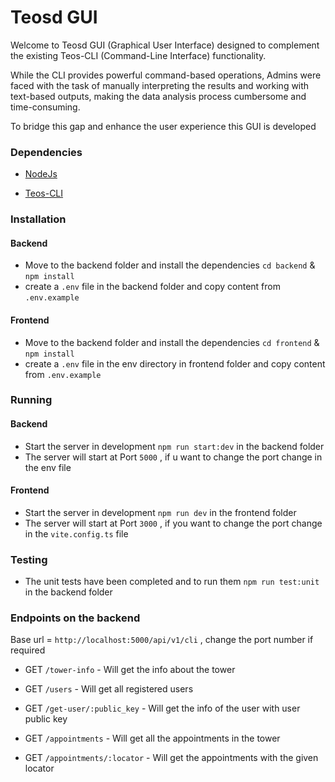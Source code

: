 # Teosd GUI

Welcome to Teosd GUI (Graphical User Interface) designed to complement the existing Teos-CLI (Command-Line Interface) functionality.

While the CLI provides powerful command-based operations, Admins were faced with the task of manually interpreting the results and working with text-based outputs, making the data analysis process cumbersome and time-consuming.

To bridge this gap and enhance the user experience this GUI is developed

### Dependencies

- [NodeJs](https://nodejs.org/en/download)

- [Teos-CLI](https://github.com/talaia-labs/rust-teos)

### Installation

#### Backend

- Move to the backend folder and install the dependencies `cd backend` & `npm install`
- create a `.env` file in the backend folder and copy content from `.env.example`

#### Frontend

- Move to the backend folder and install the dependencies `cd frontend` & `npm install`
- create a `.env` file in the env directory in frontend folder and copy content from `.env.example`

### Running

#### Backend

- Start the server in development `npm run start:dev` in the backend folder
- The server will start at Port `5000` , if u want to change the port change in the env file

#### Frontend

- Start the server in development `npm run dev` in the frontend folder
- The server will start at Port `3000` , if you want to change the port change in the `vite.config.ts` file

### Testing

- The unit tests have been completed and to run them `npm run test:unit` in the backend folder

### Endpoints on the backend

Base url = `http://localhost:5000/api/v1/cli` , change the port number if required

- GET `/tower-info` - Will get the info about the tower

- GET `/users` - Will get all registered users

- GET `/get-user/:public_key` - Will get the info of the user with user public key

- GET `/appointments` - Will get all the appointments in the tower

- GET `/appointments/:locator` - Will get the appointments with the given locator
